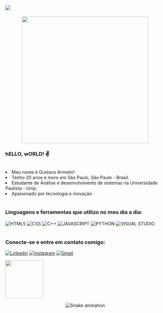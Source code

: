 ![](https://komarev.com/ghpvc/?username=armelingu-github-armelingu&color=blue)

<h4 align="center">
  
<img height="400px" widht="800px"
 src="https://user-images.githubusercontent.com/101829664/168493028-fc295d8e-e2e2-420d-b5bd-69711e9bfb6a.gif">

### hELLO, wORLD! ✌
<br> 
  
<li>Meu nome é Gustavo Armelin!</li> 
 
<li>Tenho 20 anos e moro em São Paulo, São Paulo - Brasil.</li>
 
<li>Estudante de Análise e desenvolvimento de sistemas na Universidade Paulista - Unip.</li>
 
<li>Apaixonado por tecnologia e inovação.</li>

<br>
 
### Linguagens e ferramentas que utilizo no meu dia a dia:
<div style="display: inline_block">
  <img align="center" alt="HTML5" src="https://img.shields.io/badge/HTML5-E34F26?style=for-the-badge&logo=html5&logoColor=white"/>
  <img align="center" alt="CSS" src="https://img.shields.io/badge/CSS-239120?&style=for-the-badge&logo=css3&logoColor=white"/>
  <img align="center" alt="C++" src="https://img.shields.io/badge/C%2B%2B-00599C?style=for-the-badge&logo=c%2B%2B&logoColor=white"/>
  <img align="center" alt="JAVASCRIPT" src="https://img.shields.io/badge/JavaScript-F7DF1E?style=for-the-badge&logo=javascript&logoColor=black"/>
  <img align="center" alt="PYTHON" src="https://img.shields.io/badge/Python-3776AB?style=for-the-badge&logo=python&logoColor=white"/>
  <img align="center" alt="VISUAL STUDIO" src="https://img.shields.io/badge/Visual_Studio_Code-0078D4?style=for-the-badge&logo=visual%20studio%20code&logoColor=white"/>
<div><br/>
  

### Conecte-se e entre em contato comigo: 
[![Linkedin](https://img.shields.io/badge/LinkedIn-0077B5?style=for-the-badge&logo=linkedin&logoColor=white
)](https://www.linkedin.com/in/gustavoarmelin/)
[![Instagram](https://img.shields.io/badge/Instagram-E4405F?style=for-the-badge&logo=instagram&logoColor=white
)](https://www.instagram.com/armelingu/)
[![Gmail](https://img.shields.io/badge/Gmail-D14836?style=for-the-badge&logo=gmail&logoColor=white
)](https://mail.google.com/mail/u/0/?tab=rm&ogbl#inbox)
  
<div align="left">
  <img height="120em" src="https://github-readme-stats.vercel.app/api?username=armelingu&hide_title=true&hide_border=true&show_icons=trueline_height=21&text_color=fff&icon_color=00cfe5&bg_color=0,0c0931,1d1856,e80074,c200db&theme=graywhite" />
</div>
  
  </td>
<td valign="top">
                
 
 <div align="center">

  ![Snake animation](https://github.com/juxxnn/juxxnn/blob/output/github-contribution-grid-snake.svg)

</div>


  
  

